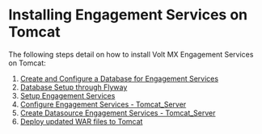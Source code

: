                             

Installing Engagement Services on Tomcat
========================================

The following steps detail on how to install Volt MX Engagement Services on Tomcat:

1.  [Create and Configure a Database for Engagement Services](../DBEngagement.md)
2.  [Database Setup through Flyway](DB_Setup_VMS_Flyway.md)
3.  [Setup Engagement Services](Setup_VPNS.md)
4.  [Configure Engagement Services - Tomcat\_Server](Configure_Tomcat_Server_VPNS.md)
5.  [Create Datasource Engagement Services - Tomcat\_Server](Configure_Tomcat_Server_VPNS.md#database)
6.  [Deploy updated WAR files to Tomcat](Configure_Tomcat_Server_VPNS.md#deploy-engagement-services)
